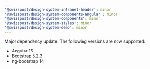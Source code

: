 ```yaml
---
'@swisspost/design-system-intranet-header': minor
'@swisspost/design-system-components-angular': minor
'@swisspost/design-system-components': minor
'@swisspost/design-system-styles': minor
'@swisspost/design-system-demo': minor
---
```


Major dependency update. The following versions are now supported:

- Angular 15
- Bootstrap 5.2.3
- ng-bootstrap 14
